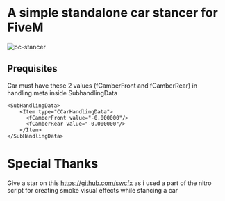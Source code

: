 A simple standalone car stancer for FiveM
===============================

![oc-stancer](https://imgur.com/nSGzawJ "oc-stancer")

Prequisites
------------------------

Car must have these 2 values (fCamberFront and fCamberRear) in handling.meta inside SubhandlingData

```
<SubHandlingData>
    <Item type="CCarHandlingData">  
      <fCamberFront value="-0.000000"/>          
      <fCamberRear value="-0.000000"/>
    </Item>
</SubHandlingData>
```

Special Thanks 
===============================

Give a star on this https://github.com/swcfx as i used a part of the nitro script for creating smoke visual effects while stancing a car
